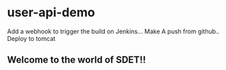 # user-api-demo

Add a webhook to trigger the build on Jenkins...
Make A push from github..
Deploy to tomcat

## Welcome to the world of SDET!!
